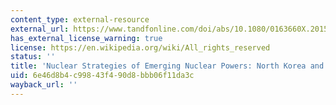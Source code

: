 ```yaml
---
content_type: external-resource
external_url: https://www.tandfonline.com/doi/abs/10.1080/0163660X.2015.1038175
has_external_license_warning: true
license: https://en.wikipedia.org/wiki/All_rights_reserved
status: ''
title: 'Nuclear Strategies of Emerging Nuclear Powers: North Korea and Iran'
uid: 6e46d8b4-c998-43f4-90d8-bbb06f11da3c
wayback_url: ''
---
```

